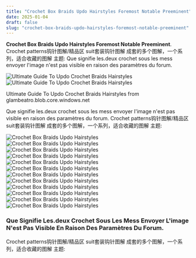 ```yaml
---
title: "Crochet Box Braids Updo Hairstyles Foremost Notable Preeminent"
date: 2025-01-04
draft: false
slug: "crochet-box-braids-updo-hairstyles-foremost-notable-preeminent" 
---
```


**Crochet Box Braids Updo Hairstyles Foremost Notable Preeminent**. Crochet patterns钩针图解/精品区 suit套装钩针图解 成套的多个图解，一个系列，适合收藏的图解 主题: Que signifie les.deux crochet sous les mess envoyer l'image n'est pas visible en raison des paramètres du forum.

![Ultimate Guide To Updo Crochet Braids Hairstyles](https://i.pinimg.com/originals/c2/6c/d6/c26cd6b82975c33c7070966489a550d0.jpg)![Ultimate Guide To Updo Crochet Braids Hairstyles](https://i.pinimg.com/originals/c2/6c/d6/c26cd6b82975c33c7070966489a550d0.jpg)

Ultimate Guide To Updo Crochet Braids Hairstyles from glambeatro.blob.core.windows.net

Que signifie les.deux crochet sous les mess envoyer l'image n'est pas visible en raison des paramètres du forum. Crochet patterns钩针图解/精品区 suit套装钩针图解 成套的多个图解，一个系列，适合收藏的图解 主题:

![Crochet Box Braids Updo Hairstyles ](https://i.ytimg.com/vi/DrR4IzoUqq4/maxresdefault.jpg " How To SIDE BRAIDED CROCHET UPDO! YouTube")![Crochet Box Braids Updo Hairstyles ](https://www.hairdohairstyle.com/wp-content/uploads/2018/09/36-Updo-Crochet-Braids.jpg " 90 + Crochet Braids Hairstyles Let Your Hairstyle do the Talking")![Crochet Box Braids Updo Hairstyles ](https://i1.wp.com/therighthairstyles.com/wp-content/uploads/2014/04/10-front-braided-box-braids-updo.jpg?resize=995%2C995&ssl=1 " Braided Crochet Braids Updo Hairstyles Easy Braid Haristyles")![Crochet Box Braids Updo Hairstyles ](https://i.pinimg.com/originals/81/94/3c/81943ca4e736fe7fb3e6abe0d9d31588.jpg " Updo Hairstyles With Crochet Braids")![Crochet Box Braids Updo Hairstyles ](https://i.pinimg.com/originals/c2/6c/d6/c26cd6b82975c33c7070966489a550d0.jpg " Ultimate Guide To Updo Crochet Braids Hairstyles")![Crochet Box Braids Updo Hairstyles ](https://i.pinimg.com/originals/d4/80/45/d480452e373baa5dea00e176fda48461.jpg " Crochet Box Braids Updo Hairstyles Hairstyle Guides")![Crochet Box Braids Updo Hairstyles ](https://hairstylehub.com/wp-content/uploads/2019/05/Crochet-Box-Braids-Hairstyles.jpg " Crochet Box Braids Updo Hairstyles Hairstyle Guides")![Crochet Box Braids Updo Hairstyles ](https://i.pinimg.com/originals/ed/9d/10/ed9d104c5dff69195a8fabc63800e52b.jpg " Up do with crochet hair Box braids hairstyles, Braided hairstyles")![Crochet Box Braids Updo Hairstyles ](https://ae01.alicdn.com/kf/HTB1NVvXKXXXXXXdXXXXq6xXFXXXB/Hot-2packs-Ombre-Kanekalon-Braiding-Hair-Expression-Ombre-Jumbo-Braid-Synthetic-Two-Tone-Box-Braids-Hair.jpg " Ultimate Guide To Crochet Braids Updo Hairstyles")![Crochet Box Braids Updo Hairstyles ](https://i.pinimg.com/736x/81/5b/8b/815b8b3a4a653323e7bd97ab2fc14345.jpg " Braided Crochet Braids Updo Hairstyles")![Crochet Box Braids Updo Hairstyles ](https://i.pinimg.com/originals/29/ad/4b/29ad4b920b5bea852b8412e25d4fcb63.jpg " Crochet Box Braids Updo Hairstyles Hairstyle Guides")![Crochet Box Braids Updo Hairstyles ](https://i.pinimg.com/originals/38/13/c5/3813c527c956b0026ebb868f57be6f7f.jpg " 34+ crochet box braids updo hairstyles ElizeArzoe")

### Que Signifie Les.deux Crochet Sous Les Mess Envoyer L'image N'est Pas Visible En Raison Des Paramètres Du Forum.

Crochet patterns钩针图解/精品区 suit套装钩针图解 成套的多个图解，一个系列，适合收藏的图解 主题: